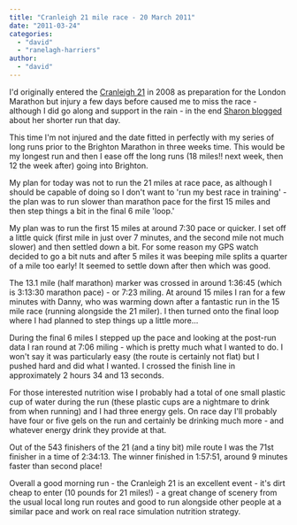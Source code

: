 ```yaml
---
title: "Cranleigh 21 mile race - 20 March 2011"
date: "2011-03-24"
categories: 
  - "david"
  - "ranelagh-harriers"
author: 
  - "david"
---
```


I'd originally entered the [Cranleigh 21](http://www.mabac.org.uk/) in 2008 as preparation for the London Marathon but injury a few days before caused me to miss the race - although I did go along and support in the rain - in the end [Sharon blogged](/2008/03/cranleigh-21-16-march-2008/) about her shorter run that day.

This time I'm not injured and the date fitted in perfectly with my series of long runs prior to the Brighton Marathon in three weeks time. This would be my longest run and then I ease off the long runs (18 miles!! next week, then 12 the week after) going into Brighton.

My plan for today was not to run the 21 miles at race pace, as although I should be capable of doing so I don't want to 'run my best race in training' - the plan was to run slower than marathon pace for the first 15 miles and then step things a bit in the final 6 mile 'loop.'

My plan was to run the first 15 miles at around 7:30 pace or quicker. I set off a little quick (first mile in just over 7 minutes, and the second mile not much slower) and then settled down a bit. For some reason my GPS watch decided to go a bit nuts and after 5 miles it was beeping mile splits a quarter of a mile too early! It seemed to settle down after then which was good.

The 13.1 mile (half marathon) marker was crossed in around 1:36:45 (which is 3:13:30 marathon pace) - or 7:23 miling. At around 15 miles I ran for a few minutes with Danny, who was warming down after a fantastic run in the 15 mile race (running alongside the 21 miler). I then turned onto the final loop where I had planned to step things up a little more...

During the final 6 miles I stepped up the pace and looking at the post-run data I ran round at 7:06 miling - which is pretty much what I wanted to do. I won't say it was particularly easy (the route is certainly not flat) but I pushed hard and did what I wanted. I crossed the finish line in approximately 2 hours 34 and 13 seconds.

For those interested nutrition wise I probably had a total of one small plastic cup of water during the run (these plastic cups are a nightmare to drink from when running) and I had three energy gels. On race day I'll probably have four or five gels on the run and certainly be drinking much more - and whatever energy drink they provide at that.

Out of the 543 finishers of the 21 (and a tiny bit) mile route I was the 71st finisher in a time of 2:34:13. The winner finished in 1:57:51, around 9 minutes faster than second place!

Overall a good morning run - the Cranleigh 21 is an excellent event - it's dirt cheap to enter (10 pounds for 21 miles!) - a great change of scenery from the usual local long run routes and good to run alongside other people at a similar pace and work on real race simulation nutrition strategy.
